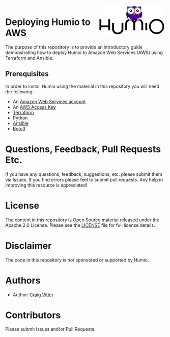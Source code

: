 <img align="right" src="humio-logo-2.png" width="214px" />

# Deploying Humio to AWS
The purpose of this repository is to provide an introductory guide demonstrating how to deploy Humio to Amazon Web Services (AWS) using Terraform and Ansible.

## Prerequisites
In order to install Humio using the material in this repository you will need the following:

* An [Amazon Web Services account](https://aws.amazon.com)
* An [AWS Access Key](https://docs.aws.amazon.com/general/latest/gr/aws-sec-cred-types.html)
* [Terraform](https://learn.hashicorp.com/terraform/getting-started/install.html)
* Python
* [Ansible](https://docs.ansible.com/ansible/2.5/installation_guide/intro_installation.html)
* [Boto3](https://github.com/boto/boto3)


# Questions, Feedback, Pull Requests Etc.

If you have any questions, feedback, suggestions, etc. please submit them via Issues. If you find errors please feel to submit pull requests. Any help in improving this resource is appreciated!

# License
The content in this repository is Open Source material released under the Apache 2.0 License. Please see the [LICENSE](LICENSE) file for full license details.

# Disclaimer
The code in this repository is not sponsored or supported by Humio.

# Authors
* Author: [Craig Vitter](https://github.com/cvitter)

# Contributors 
Please submit Issues and/or Pull Requests.

